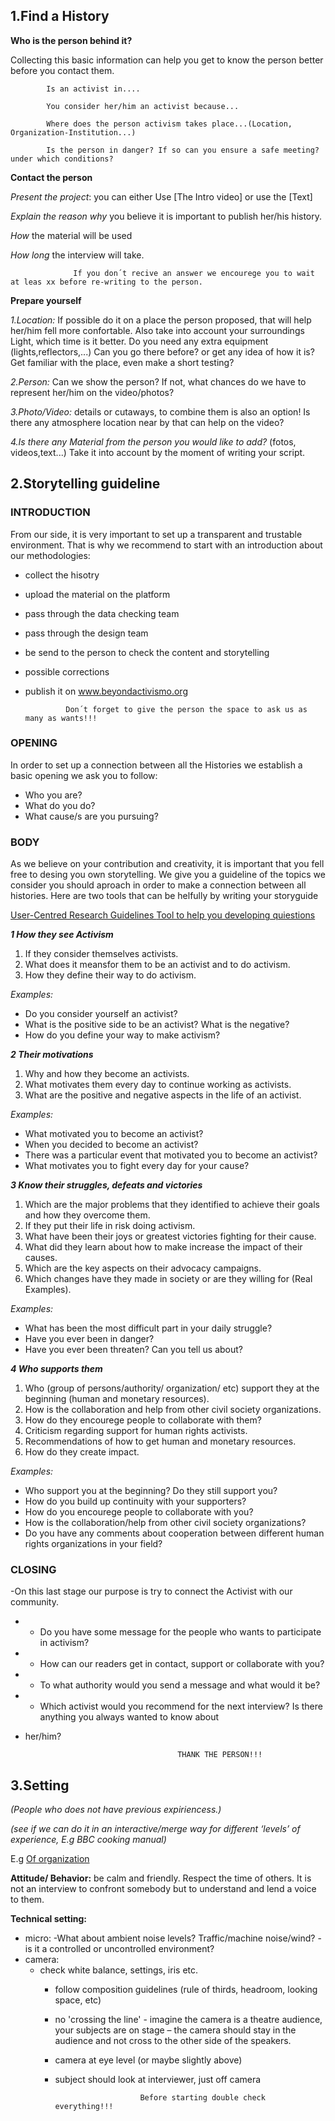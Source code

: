 

## 1.Find a History 

**Who is the person behind it?** 
      
 Collecting this basic information can help you get to know the person better before you contact them. 
            
           
            Is an activist in....
            
            You consider her/him an activist because... 
 
            Where does the person activism takes place...(Location, Organization-Institution...)
            
            Is the person in danger? If so can you ensure a safe meeting? under which conditions? 


**Contact the person**
  
   _Present the project_: you can either Use [The Intro video] or use the [Text]
      
   _Explain the reason why_ you believe it is important to publish her/his history. 
       
   _How_ the material will be used 
      
   _How long_ the interview will take. 
      
                  If you don´t recive an answer we encourege you to wait at leas xx before re-writing to the person.


**Prepare yourself**  
    
   _1.Location:_ If possible do it on a place the person proposed, that will help her/him fell more confortable.                  Also take into account your surroundings Light, which time is it better. Do you need any extra equipment (lights,reflectors,...) Can you go there before? or get any idea of how it is? Get familiar with the place,  even make a short testing?  
   
   _2.Person:_ Can we show the person? If not, what chances do we have to represent her/him on the video/photos?
   
   _3.Photo/Video:_ details or cutaways, to combine them is also an option! Is there any atmosphere location near by that can help on the video?  
                 
   _4.Is there any Material from the person you would like to add?_ (fotos, videos,text...) Take it into account by the moment of writing your script. 



                                 
## 2.Storytelling guideline 


### INTRODUCTION

   From our side, it is very important to set up a transparent and trustable environment.
   That is why we recommend to start with an introduction about our methodologies:

   * collect the hisotry 
   * upload the material on the platform
   * pass through the data checking team
   * pass through the design team
   * be send to the person  to check the content and storytelling
   * possible corrections
   * publish it on www.beyondactivismo.org

                  
                  Don´t forget to give the person the space to ask us as many as wants!!!


### OPENING

  In order to set up a connection between all the Histories we establish a basic opening we ask you to follow:

   * Who you are?
   * What do you do?
   * What cause/s are you pursuing?  


### BODY

  As we believe on your contribution and creativity, it is important that you fell free to desing you own storytelling. 
  We give you a guideline of the topics we consider you should aproach in order to make a connection between all histories. 
  Here are two tools that can be helfully by writing your storyguide

  [User-Centred Research Guidelines ](https://www.circulardesignguide.com/post/lead-with-user-centred-research)
  [Tool to help you developing quiestions](http://diytoolkit.org/tools/question-ladder/)

   
 _**1 How they see Activism**_

   1. If they consider themselves activists.
   2. What does it meansfor them to be an activist and to do activism.
   3. How they define their way to do activism.

_Examples:_

   * Do you consider yourself an activist?
   * What is the positive side to be an activist? What is the negative?
   * How do you define your way to make activism?

_**2 Their motivations**_

   1. Why and how they become an activists.
   2. What motivates them every day to continue working as activists.
   3. What are the positive and negative aspects in the life of an activist.

_Examples:_

   * What motivated you to become an activist?
   * When you decided to become an activist?
   * There was a particular event that motivated you to become an activist?
   * What motivates you to fight every day for your cause?
   

_**3 Know their struggles, defeats and victories**_

   1. Which are the major problems that they identified to achieve their goals and how they overcome them.
   2. If they put their life in risk doing activism.
   3. What have been their joys or greatest victories fighting for their cause.
   4. What did they learn about how to make increase the impact of their causes.
   5. Which are the key aspects on their advocacy campaigns.
   6. Which changes have they made in society or are they willing for (Real Examples).

_Examples:_

   * What has been the most difficult part in your daily struggle?
   * Have you ever been in danger?
   * Have you ever been threaten? Can you tell us about?


_**4 Who supports them**_

   1. Who (group of persons/authority/ organization/ etc) support they at the beginning (human and monetary resources).
   2. How is the collaboration and help from other civil society organizations.
   3. How do they encourege people to collaborate with them?
   4. Criticism regarding support for human rights activists.
   5. Recommendations of how to get human and monetary resources.
   6. How do they create impact.

_Examples:_

   * Who support you at the beginning? Do they still support you?
   * How do you build up continuity with your supporters?
   * How do you encourege people to collaborate with you?
   * How is the collaboration/help from other civil society organizations?
   * Do you have any comments about cooperation between different human rights organizations in your field?


### CLOSING

-On this last stage our purpose is try to connect the Activist with our community.

 
-    * Do you have some message for the people who wants to participate in activism?
-    * How can our readers get in contact, support or collaborate with you?
-    * To what authority would you send a message and what would it be?
-    * Which activist would you recommend for the next interview? Is there anything you always wanted to know about
-    her/him?




                                           THANK THE PERSON!!!

## 3.Setting

_(People who does not have previous expiriencess.)_

_(see if we can do it in an interactive/merge way for different ‘levels’ of experience, E.g BBC cooking manual)_

E.g [Of organization](https://www.circulardesignguide.com/post/embed-feedback)



**Attitude/ Behavior:** be calm and friendly. Respect the time of others. It is not an interview to confront somebody but to understand and lend a voice to them.

**Technical setting:**

   * micro: -What about ambient noise levels? Traffic/machine noise/wind?
-is it a controlled or uncontrolled environment? 
   * camera:   
      * check white balance, settings, iris etc.
        * follow composition guidelines (rule of thirds, headroom, looking space, etc) 
        * no 'crossing the line'  - imagine the camera is a theatre audience, your subjects are on stage – the camera should stay in the audience and not cross to the other side of the speakers.
        * camera at eye level (or maybe slightly above) 
        * subject should look at interviewer, just off camera 


                                 Before starting double check everything!!!
